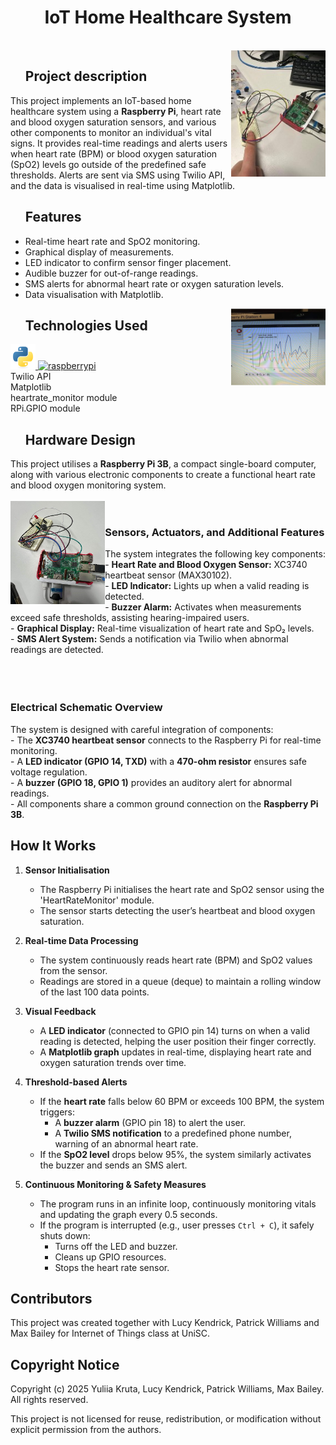 <h1 align="center">IoT Home Healthcare System</h1>
<br/>
<img align="right" src="./images/image1.jpg" width="30%" height="auto"/>
<div id="user-content-toc">
  <ul align="left" style="list-style: none;">
    <summary>
      <h2>Project description</h2>
    </summary>
  </ul>
</div>
This project implements an IoT-based home healthcare system using a <b>Raspberry Pi</b>, heart rate and blood oxygen saturation sensors, and various other components to monitor an individual's vital signs. It provides real-time readings and alerts users when heart rate (BPM) or blood oxygen saturation (SpO2) levels go outside of the predefined safe thresholds. Alerts are sent via SMS using Twilio API, and the data is visualised in real-time using Matplotlib.

<div id="user-content-toc">
  <ul align="left" style="list-style: none;">
    <summary>
      <h2>Features</h2>
    </summary>
  </ul>
</div>
<ul>
  <li>Real-time heart rate and SpO2 monitoring.</li>
  <li>Graphical display of measurements.</li>
  <li>LED indicator to confirm sensor finger placement.</li>
  <li>Audible buzzer for out-of-range readings.</li>
  <li>SMS alerts for abnormal heart rate or oxygen saturation levels.</li>
  <li>Data visualisation with Matplotlib.</li>
</ul>

<img align="right" src="./images/image4.png" width="30%" height="auto"/>

<div id="user-content-toc">
  <ul align="left" style="list-style: none;">
    <summary>
      <h2>Technologies Used</h2>
    </summary>
  </ul>
</div>
<a href="https://www.python.org" target="_blank" rel="noreferrer"> <img src="https://raw.githubusercontent.com/devicons/devicon/master/icons/python/python-original.svg" alt="python" width="40" height="40"/> </a>
<a href="https://www.raspberrypi.com/" target="_blank" rel="noreferrer"> <img src="https://cdn.jsdelivr.net/gh/devicons/devicon@latest/icons/raspberrypi/raspberrypi-original.svg" alt="raspberrypi" width="40" height="40"/> </a><br/>
Twilio API<br/> 
Matplotlib<br/>
heartrate_monitor module<br/>
RPi.GPIO module

<div id="user-content-toc">
  <ul align="left" style="list-style: none;">
    <summary>
      <h2>Hardware Design</h2>
    </summary>
  </ul>
</div>
This project utilises a <b>Raspberry Pi 3B</b>, a compact single-board computer, along with various electronic components to create a functional heart rate and blood oxygen monitoring system.
<br/><br/>
<img align="left" src="./images/image3.png" width="30%" height="auto"/>
<br/>

<h3>Sensors, Actuators, and Additional Features</h3>
The system integrates the following key components:<br/>
- <b>Heart Rate and Blood Oxygen Sensor:</b> XC3740 heartbeat sensor (MAX30102).  <br/>
- <b>LED Indicator:</b> Lights up when a valid reading is detected.  <br/>
- <b>Buzzer Alarm:</b> Activates when measurements exceed safe thresholds, assisting hearing-impaired users.  <br/>
- <b>Graphical Display:</b> Real-time visualization of heart rate and SpO₂ levels.  <br/>
- <b>SMS Alert System:</b> Sends a notification via Twilio when abnormal readings are detected.  
<br/><br/><br/><br/>
<h3>Electrical Schematic Overview </h3> 
The system is designed with careful integration of components:  <br/>
- The <b>XC3740 heartbeat sensor</b> connects to the Raspberry Pi for real-time monitoring.    <br/>
- A <b>LED indicator (GPIO 14, TXD)</b> with a <b>470-ohm resistor</b> ensures safe voltage regulation.    <br/>
- A <b>buzzer (GPIO 18, GPIO 1)</b> provides an auditory alert for abnormal readings.    <br/>
- All components share a common ground connection on the <b>Raspberry Pi 3B</b>.    

<h2>How It Works</h2>

1. **Sensor Initialisation**  
   - The Raspberry Pi initialises the heart rate and SpO2 sensor using the 'HeartRateMonitor' module.  
   - The sensor starts detecting the user’s heartbeat and blood oxygen saturation.  

2. **Real-time Data Processing**  
   - The system continuously reads heart rate (BPM) and SpO2 values from the sensor.  
   - Readings are stored in a queue (deque) to maintain a rolling window of the last 100 data points.  

3. **Visual Feedback**  
   - A **LED indicator** (connected to GPIO pin 14) turns on when a valid reading is detected, helping the user position their finger correctly.  
   - A **Matplotlib graph** updates in real-time, displaying heart rate and oxygen saturation trends over time.  

4. **Threshold-based Alerts**  
   - If the **heart rate** falls below 60 BPM or exceeds 100 BPM, the system triggers:  
     - A **buzzer alarm** (GPIO pin 18) to alert the user.  
     - A **Twilio SMS notification** to a predefined phone number, warning of an abnormal heart rate.  
   - If the **SpO2 level** drops below 95%, the system similarly activates the buzzer and sends an SMS alert.  

5. **Continuous Monitoring & Safety Measures**  
   - The program runs in an infinite loop, continuously monitoring vitals and updating the graph every 0.5 seconds.  
   - If the program is interrupted (e.g., user presses `Ctrl + C`), it safely shuts down:  
     - Turns off the LED and buzzer.  
     - Cleans up GPIO resources.  
     - Stops the heart rate sensor.  

<h2>Contributors</h2> 
This project was created together with Lucy Kendrick, Patrick Williams and Max Bailey for Internet of Things class at UniSC.

<h2>Copyright Notice</h2>

Copyright (c) 2025 Yuliia Kruta, Lucy Kendrick, Patrick Williams, Max Bailey. All rights reserved.

This project is not licensed for reuse, redistribution, or modification without explicit permission from the authors.

